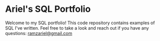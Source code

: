 # Ariel's SQL Portfolio
Welcome to my SQL portfolio! This code repository contains examples of SQL I've written. Feel free to take a look and reach out if you have any questions: ramzariel@gmail.com
